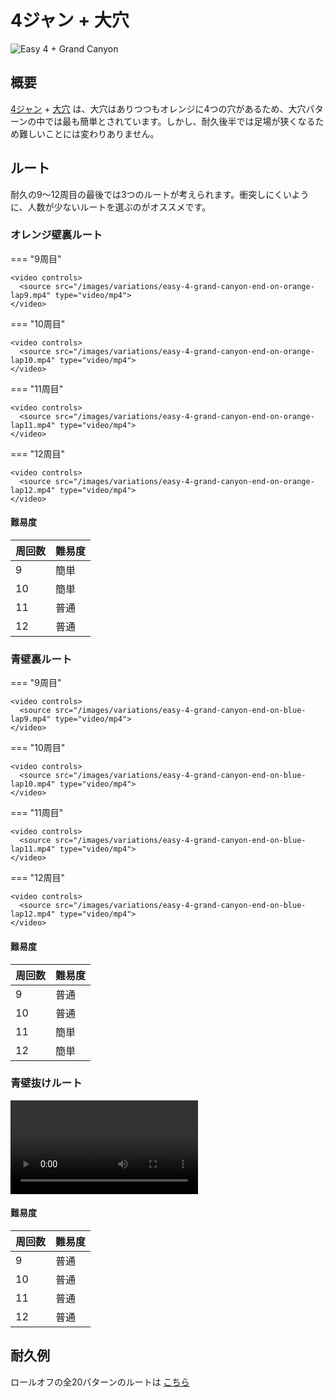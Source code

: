# 4ジャン + 大穴

![Easy 4 + Grand Canyon](../images/variations/easy-4-grand-canyon.jpg)

## 概要

[4ジャン](../rolls/easy-4.md#orange) + [大穴](../rolls/grand-canyon.md) は、大穴はありつつもオレンジに4つの穴があるため、大穴パターンの中では最も簡単とされています。しかし、耐久後半では足場が狭くなるため難しいことには変わりありません。

## ルート

耐久の9～12周目の最後では3つのルートが考えられます。衝突しにくいように、人数が少ないルートを選ぶのがオススメです。

### オレンジ壁裏ルート

=== "9周目"

    <video controls>
      <source src="/images/variations/easy-4-grand-canyon-end-on-orange-lap9.mp4" type="video/mp4">
    </video>

=== "10周目"

    <video controls>
      <source src="/images/variations/easy-4-grand-canyon-end-on-orange-lap10.mp4" type="video/mp4">
    </video>

=== "11周目"

    <video controls>
      <source src="/images/variations/easy-4-grand-canyon-end-on-orange-lap11.mp4" type="video/mp4">
    </video>

=== "12周目"

    <video controls>
      <source src="/images/variations/easy-4-grand-canyon-end-on-orange-lap12.mp4" type="video/mp4">
    </video>

#### 難易度

| 周回数 | 難易度 |
| ----- | ---------- |
| 9     | 簡単       |
| 10    | 簡単       |
| 11    | 普通       |
| 12    | 普通       |

### 青壁裏ルート

=== "9周目"

    <video controls>
      <source src="/images/variations/easy-4-grand-canyon-end-on-blue-lap9.mp4" type="video/mp4">
    </video>

=== "10周目"

    <video controls>
      <source src="/images/variations/easy-4-grand-canyon-end-on-blue-lap10.mp4" type="video/mp4">
    </video>

=== "11周目"

    <video controls>
      <source src="/images/variations/easy-4-grand-canyon-end-on-blue-lap11.mp4" type="video/mp4">
    </video>

=== "12周目"

    <video controls>
      <source src="/images/variations/easy-4-grand-canyon-end-on-blue-lap12.mp4" type="video/mp4">
    </video>

#### 難易度

| 周回数 | 難易度 |
| ----- | ---------- |
| 9     | 普通       |
| 10    | 普通       |
| 11    | 簡単       |
| 12    | 簡単       |

### 青壁抜けルート

<video controls>
  <source src="/images/variations/easy-4-grand-canyon-poppers-path.mp4" type="video/mp4">
</video>

#### 難易度

| 周回数 | 難易度 |
| ----- | ---------- |
| 9     | 普通       |
| 10    | 普通       |
| 11    | 普通       |
| 12    | 普通       |

## 耐久例

ロールオフの全20パターンのルートは [こちら](https://www.youtube.com/playlist?list=PLG_QNSp9ZgJLWYSNl4vY26VJCZeOQHO1F)